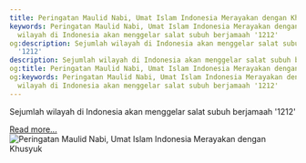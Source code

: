 ```yaml
---
title: Peringatan Maulid Nabi, Umat Islam Indonesia Merayakan dengan Khusyuk
keywords: Peringatan Maulid Nabi, Umat Islam Indonesia Merayakan dengan Khusyuk,Sejumlah
  wilayah di Indonesia akan menggelar salat subuh berjamaah '1212'
og:description: Sejumlah wilayah di Indonesia akan menggelar salat subuh berjamaah
  '1212'
description: Sejumlah wilayah di Indonesia akan menggelar salat subuh berjamaah '1212'
og:title: Peringatan Maulid Nabi, Umat Islam Indonesia Merayakan dengan Khusyuk
og:keywords: Peringatan Maulid Nabi, Umat Islam Indonesia Merayakan dengan Khusyuk,Sejumlah
  wilayah di Indonesia akan menggelar salat subuh berjamaah '1212'
---
```


Sejumlah wilayah di Indonesia akan menggelar salat subuh berjamaah '1212'

[Read more...](https://www.sportourism.id/post/5938/peringatan-maulid-nabi-umat-islam-indonesia-merayakan-dengan-khusyuk "Peringatan Maulid Nabi, Umat Islam Indonesia Merayakan dengan Khusyuk")
![Peringatan Maulid Nabi, Umat Islam Indonesia Merayakan dengan Khusyuk](https://services.sportourism.id/fileload/img-20161212-120502-950-720x420jpg-GAJo.jpg "Peringatan Maulid Nabi, Umat Islam Indonesia Merayakan dengan Khusyuk")